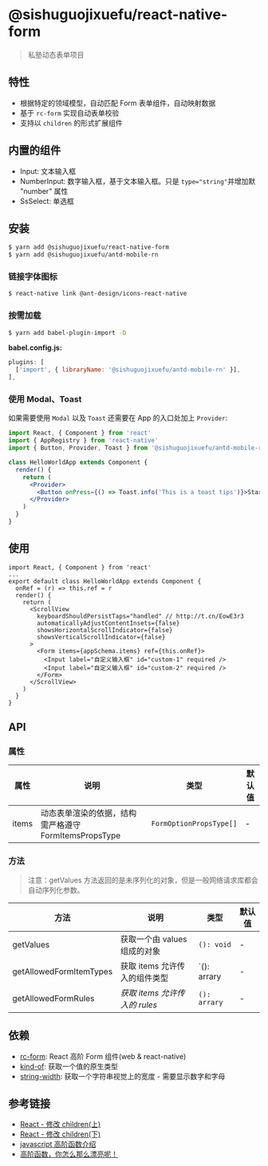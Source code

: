 # @sishuguojixuefu/react-native-form

> 私塾动态表单项目

## 特性

- 根据特定的领域模型，自动匹配 Form 表单组件，自动映射数据
- 基于 `rc-form` 实现自动表单校验
- 支持以 `children` 的形式扩展组件

## 内置的组件

- Input: 文本输入框
- NumberInput: 数字输入框，基于文本输入框。只是 `type="string"`并增加默 "number"
  属性
- SsSelect: 单选框

## 安装

```sh
$ yarn add @sishuguojixuefu/react-native-form
$ yarn add @sishuguojixuefu/antd-mobile-rn
```

### 链接字体图标

```sh
$ react-native link @ant-design/icons-react-native
```

### 按需加载

```sh
$ yarn add babel-plugin-import -D
```

**babel.config.js:**

```js
plugins: [
  ['import', { libraryName: '@sishuguojixuefu/antd-mobile-rn' }],
],
```

### 使用 Modal、Toast

如果需要使用 `Modal` 以及 `Toast` 还需要在 App 的入口处加上 `Provider`:

```jsx
import React, { Component } from 'react'
import { AppRegistry } from 'react-native'
import { Button, Provider, Toast } from '@sishuguojixuefu/antd-mobile-rn'

class HelloWorldApp extends Component {
  render() {
    return (
      <Provider>
        <Button onPress={() => Toast.info('This is a toast tips')}>Start</Button>
      </Provider>
    )
  }
}
```

## 使用

```tsx
import React, { Component } from 'react'
...
export default class HelloWorldApp extends Component {
  onRef = (r) => this.ref = r
  render() {
    return (
      <ScrollView
        keyboardShouldPersistTaps="handled" // http://t.cn/EowE3r3
        automaticallyAdjustContentInsets={false}
        showsHorizontalScrollIndicator={false}
        showsVerticalScrollIndicator={false}
      >
        <Form items={appSchema.items} ref={this.onRef}>
          <Input label="自定义输入框" id="custom-1" required />
          <Input label="自定义输入框" id="custom-2" required />
        </Form>
      </ScrollView>
    )
  }
}
```

## API

### 属性

| 属性  | 说明                                                  | 类型                    | 默认值 |
| ----- | ----------------------------------------------------- | ----------------------- | ------ |
| items | 动态表单渲染的依据，结构需严格遵守 FormItemsPropsType | `FormOptionPropsType[]` | -      |

### 方法

> 注意：getValues 方法返回的是未序列化的对象，但是一般网络请求库都会自动序列化参数。

| 方法                    | 说明                          | 类型            | 默认值 |
| ----------------------- | ----------------------------- | --------------- | ------ |
| getValues               | 获取一个由 values 组成的对象  | `(): void`      | -      |
| getAllowedFormItemTypes | 获取 items 允许传入的组件类型 | `(): arrary | - |
| getAllowedFormRules     | _获取 items 允许传入的 rules_ | `(): arrary`    | -      |

## 依赖

- [rc-form](http://t.cn/EKrwFUy): React 高阶 Form 组件(web & react-native)
- [kind-of](http://t.cn/E9KortF): 获取一个值的原生类型
- [string-width](http://t.cn/E9Kac4p): 获取一个字符串视觉上的宽度 - 需要显示数字和字母

## 参考链接

- [React - 修改 children(上)](http://t.cn/E9XKVGW)
- [React - 修改 children(下)](http://t.cn/E9XKYDU)
- [javascript 高阶函数介绍](http://t.cn/E9SPeN1)
- [高阶函数，你怎么那么漂亮呢！](http://t.cn/RmB0uKp)
